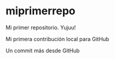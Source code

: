 # miprimerrepo
Mi primer repositorio. Yujuu!

Mi primera contribución local para GitHub

Un commit más desde GitHub
